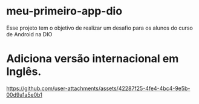 # meu-primeiro-app-dio
Esse projeto tem o objetivo de realizar um desafio para os alunos do curso de Android na DIO



# Adiciona versão internacional em Inglês.

https://github.com/user-attachments/assets/42287f25-4fe4-4bc4-9e5b-00d9a1a5e0b1

